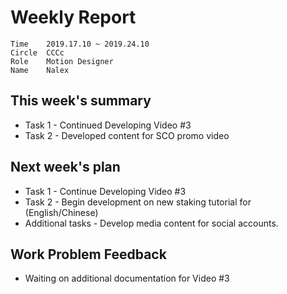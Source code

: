 # Weekly Report 
```
Time	2019.17.10 ~ 2019.24.10
Circle	CCCc
Role	Motion Designer
Name	Nalex
```
## This week's summary
- Task 1 - Continued Developing Video #3
- Task 2 - Developed content for SCO promo video

## Next week's plan

- Task 1 - Continue Developing Video #3
- Task 2 - Begin development on new staking tutorial for (English/Chinese)
- Additional tasks - Develop media content for social accounts.

## Work Problem Feedback
- Waiting on additional documentation for Video #3

